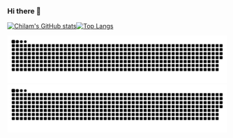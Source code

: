 ### Hi there 👋


[![Chilam's GitHub stats](https://github-readme-stats.vercel.app/api?username=ch1lam&count_private=true&show_icons=true&theme=dracula)]()[![Top Langs](https://github-readme-stats.vercel.app/api/top-langs/?username=ch1lam&layout=compact)]()

![github contribution grid snake animation](https://raw.githubusercontent.com/ch1lam/ch1lam/output/github-contribution-grid-snake-dark.svg#gh-dark-mode-only)![github contribution grid snake animation](https://raw.githubusercontent.com/ch1lam/ch1lam/output/github-contribution-grid-snake.svg#gh-light-mode-only)
